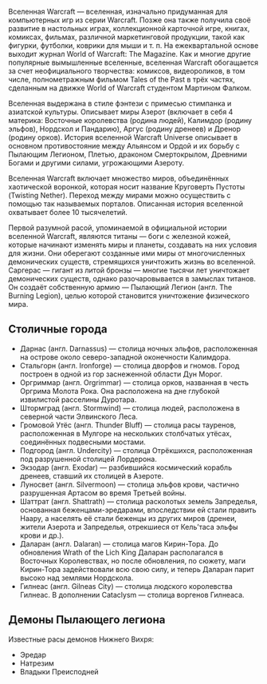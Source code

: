 Вселенная Warcraft — вселенная, изначально придуманная для компьютерных игр из
серии Warcraft. Позже она также получила своё развитие в настольных играх,
коллекционной карточной игре, книгах, комиксах, фильмах, различной
маркетинговой продукции, такой как фигурки, футболки, коврики для мыши и т. п.
На ежеквартальной основе выходит журнал World of Warcraft: The Magazine. Как и
многие другие популярные вымышленные вселенные, вселенная Warcraft обогащается
за счет неофициального творчества: комиксов, видеороликов, в том числе,
полнометражным фильмом Tales of the Past в трёх частях, сделанным на движке
World of Warcraft студентом Мартином Фалком.

Вселенная выдержана в стиле фэнтези с примесью стимпанка и азиатской культуры.
Описывает миры Азерот (включает в себя 4 материка: Восточные королевства
(родина людей), Калимдор (родину эльфов), Нордскол и Пандарию), Аргус (родину
дренеев) и Дренор (родину орков). История вселенной Warcraft Universe
описывает в основном противостояние между Альянсом и Ордой и их борьбу с
Пылающим Легионом, Плетью, драконом Смертокрылом, Древними Богами и другими
силами, угрожающими Азероту.

Вселенная Warcraft включает множество миров, объединённых хаотической
воронкой, которая носит название Круговерть Пустоты (Twisting Nether). Переход
между мирами можно осуществить с помощью так называемых порталов. Описанная
история вселенной охватывает более 10 тысячелетий.

Первой разумной расой, упоминаемой в официальной истории вселенной Warcraft,
являются титаны — боги с железной кожей, которые начинают изменять миры и
планеты, создавать на них условия для жизни. Они оберегают созданные ими миры
от многочисленных демонических существ, стремящихся уничтожить жизнь во
вселенной. Саргерас — гигант из литой бронзы — многие тысячи лет уничтожает
демонических существ, однако разочаровывается в замыслах титанов. Он создаёт
собственную армию — Пылающий Легион (англ. The Burning Legion), целью которой
становится уничтожение физического мира.

## Столичные города

* Дарнас (англ. Darnassus) — столица ночных эльфов, расположенная на острове около северо-западной оконечности Калимдора.
* Стальгорн (англ. Ironforge) — столица дворфов и гномов. Город построен в одной из гор заснеженной области Дун Морог.
* Оргриммар (англ. Orgrimmar) — столица орков, названная в честь Оргрима Молота Рока. Она расположена на дне глубокой извилистой расселины Дуротара.
* Штормград (англ. Stormwind) — столица людей, расположена в северной части Элвинского Леса.
* Громовой Утёс (англ. Thunder Bluff) — столица расы тауренов, расположенная в Мулгоре на нескольких столбчатых утёсах, соединённых подвесными мостами.
* Подгород (англ. Undercity) — столица Отрёкшихся, расположенная под разрушенной столицей Лордерона.
* Экзодар (англ. Exodar) — разбившийся космический корабль дренеев, ставший их столицей в Азероте.
* Луносвет (англ. Silvermoon) — столица эльфов крови, частично разрушенная Артасом во время Третьей войны.
* Шаттрат (англ. Shattrath) — столица расколотых земель Запределья, основанная беженцами-эредарами, впоследствии ей стали править Наару, а населять её стали беженцы из других миров (дренеи, жители Азерота и Запределья, отрекшиеся от Кель’таса эльфы крови и др.).
* Даларан (англ. Dalaran) — столица магов Кирин-Тора. До обновления Wrath of the Lich King Даларан располагался в Восточных Королевствах, но после обновления, по сюжету, маги Кирин-Тора задействовали всю свою силу, и теперь Даларан парит высоко над землями Нордскола.
* Гилнеас (англ. Gilneas City) — столица людского королевства Гилнеас. В дополнении Cataclysm — столица воргенов Гилнеаса.

## Демоны Пылающего легиона

Известные расы демонов Нижнего Вихря:

* Эредар
* Натрезим
* Владыки Преисподней
